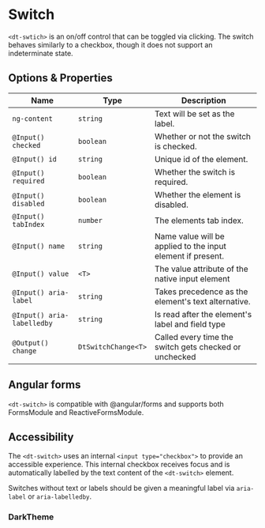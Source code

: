 # Switch

<docs-source-example example="DefaultSwitchExampleComponent"></docs-source-example>

`<dt-swtich>` is an on/off control that can be toggled via clicking. The switch behaves similarly to a checkbox, though it does not support an indeterminate state.

## Options & Properties

| Name | Type | Description |
| --- | --- | --- |
| `ng-content` | `string` | Text will be set as the label. |
| `@Input() checked` | `boolean` | Whether or not the switch is checked. |
| `@Input() id` | `string` | Unique id of the element. |
| `@Input() required` | `boolean` | Whether the switch is required. |
| `@Input() disabled` | `boolean` | Whether the element is disabled. |
| `@Input() tabIndex` | `number` | The elements tab index. |
| `@Input() name` | `string` | Name value will be applied to the input element if present. |
| `@Input() value` | `<T>` | The value attribute of the native input element |
| `@Input() aria-label` | `string` | Takes precedence as the element's text alternative. |
| `@Input() aria-labelledby` | `string` | Is read after the element's label and field type |
| `@Output() change` | `DtSwitchChange<T>` | Called every time the switch gets checked or unchecked |

## Angular forms

`<dt-switch>` is compatible with @angular/forms and supports both FormsModule and ReactiveFormsModule.

## Accessibility

The `<dt-switch>` uses an internal `<input type="checkbox">` to provide an accessible experience.
This internal checkbox receives focus and is automatically labelled by the text content of the `<dt-switch>` element.

Switches without text or labels should be given a meaningful label via `aria-label` or `aria-labelledby`.

### DarkTheme

<docs-source-example example="DarkThemeSwitchExampleComponent" themedark="true"></docs-source-example>
